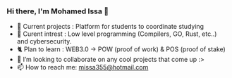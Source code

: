 ### Hi there, I'm Mohamed Issa 👋


- 🔭 Current projects : Platform for students to coordinate studying 
- 🌱 Curent intrest   : Low level programming (Compilers, GO, Rust, etc..) and cybersecurity. 
- 🐈‍ Plan to learn    : WEB3.0 -> POW (proof of work) & POS (proof of stake)
- 👯 I’m looking to collaborate on any cool projects that come up :>
- 📫 How to reach me: missa355@hotmail.com

